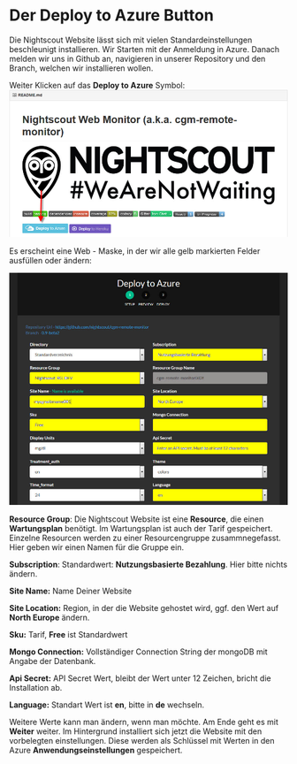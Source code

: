 # Der **Deploy to Azure** Button
Die Nightscout Website lässt sich mit vielen Standardeinstellungen beschleunigt installieren.
Wir Starten mit der Anmeldung in Azure.
Danach melden wir uns in Github an, navigieren in unserer Repository und den Branch, welchen wir installieren wollen.

Weiter Klicken auf das **Deploy to Azure** Symbol:
![azure_unbeaufsichtigt](../images/azure/azure_deploy.jpg)

Es erscheint eine Web - Maske, in der wir alle gelb markierten Felder ausfüllen oder ändern:

![azure_deploy_param](../images/azure/azure_deploy_param.jpg)

**Resource Group**: Die Nightscout Website ist eine **Resource**, die einen **Wartungsplan** benötigt. Im Wartungsplan ist auch der Tarif gespeichert. Einzelne Resourcen werden zu einer Resourcengruppe zusammnegefasst. Hier geben wir einen Namen für die Gruppe ein.

**Subscription**: Standardwert: **Nutzungsbasierte Bezahlung**. Hier bitte nichts ändern.

**Site Name:** Name Deiner Website

**Site Location:** Region, in der die Website gehostet wird, ggf. den Wert auf **North Europe** ändern.

**Sku:** Tarif, **Free** ist Standardwert

**Mongo Connection:** Vollständiger Connection String der mongoDB mit Angabe der Datenbank.

**Api Secret:** API Secret Wert, bleibt der Wert unter 12 Zeichen, bricht die Installation ab.

**Language:** Standart Wert ist **en**, bitte in **de** wechseln.

Weitere Werte kann man ändern, wenn man möchte. Am Ende geht es mit **Weiter** weiter. Im Hintergrund installiert sich jetzt die Website mit den vorbelegten einstellungen. Diese werden als Schlüssel mit Werten in den Azure **Anwendungseinstellungen** gespeichert.

